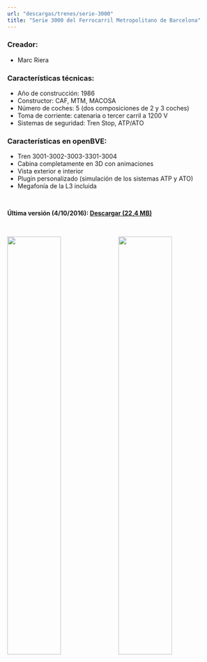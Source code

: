 ```yaml
---
url: "descargas/trenes/serie-3000"
title: "Serie 3000 del Ferrocarril Metropolitano de Barcelona"
---
```

### Creador:

* Marc Riera

### Características técnicas:

* Año de construcción: 1986
* Constructor: CAF, MTM, MACOSA
* Número de coches: 5 (dos composiciones de 2 y 3 coches)
* Toma de corriente: catenaria o tercer carril a 1200 V
* Sistemas de seguridad: Tren Stop, ATP/ATO

### Características en openBVE:

* Tren 3001-3002-3003-3301-3004
* Cabina completamente en 3D con animaciones
* Vista exterior e interior
* Plugin personalizado (simulación de los sistemas ATP y ATO)
* Megafonía de la L3 incluida

&nbsp;

**Última versión (4/10/2016): <a href="https://github.com/MarcRiera/FCMB-3000/releases/download/v1.3/FCMB_3000_v1.3.obp">Descargar (22,4 MB)</a>**

&nbsp;

<a href="/images/trens/3000/1.png" target="_blank"><img style="float: left; width: 49.5%; margin-right: 0.5%; margin-bottom: 1em;" src="/images/trens/3000/1.png" /></a><a href="/images/trens/3000/2.png" target="_blank"><img style="float: right; width: 49.5%; margin-left: 0.5%; margin-bottom: 1em;" src="/images/trens/3000/2.png" /></a>
